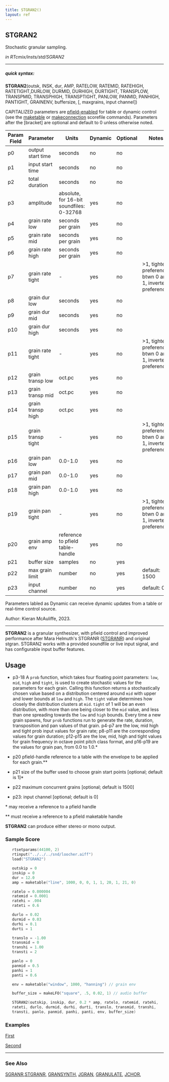```yaml
---
title: STGRAN2()
layout: ref
---
```


## STGRAN2

Stochastic granular sampling.

*in RTcmix/insts/std/SGRAN2*  
  

-----

##### quick syntax:

**STGRAN2**(outsk, INSK, dur, AMP, RATELOW, RATEMID, RATEHIGH, RATETIGHT,DURLOW, DURMID, DURHIGH, DURTIGHT, TRANSPLOW, TRANSPMID, TRANSPHIGH, TRANSPTIGHT, PANLOW, PANMID, PANHIGH, PANTIGHT, GRAINENV, buffersize, \[, maxgrains\, input channel])

CAPITALIZED parameters are [pfield-enabled](pfield-enabled.html) for
table or dynamic control (see the
[maketable](../scorefile/maketable.html) or
[makeconnection](../scorefile/makeconnection.html) scorefile
commands). Parameters after the \[bracket\] are optional and default to
0 unless otherwise noted.


Param Field    | Parameter | Units | Dynamic | Optional | Notes
----------- | --------- | ----- | -------- | --------- | ---------
p0 | output start time | seconds | no | no | 
p1 | input start time | seconds | no | no | 
p2 | total duration | seconds | no | no | 
p3 | amplitude | absolute, for 16-bit soundfiles: 0-32768 | yes | no | 
p4 | grain rate low | seconds per grain | yes | no | 
p5 | grain rate mid | seconds per grain | yes | no | 
p6 | grain rate high | seconds per grain | yes | no | 
p7 | grain rate tight | - | yes | no |  >1, tighter preference, btwn 0 and 1, inverted preference |
p8 | grain dur low | seconds | yes | no | 
p9 | grain dur mid | seconds | yes | no | 
p10 | grain dur high | seconds | yes | no | 
p11 | grain rate tight | - | yes | no |  >1, tighter preference, btwn 0 and 1, inverted preference |
p12 | grain transp low | oct.pc | yes | no | 
p13 | grain transp mid | oct.pc  | yes | no | 
p14 | grain transp high | oct.pc  | yes | no | 
p15 | grain transp tight | - | yes | no |  >1, tighter preference, btwn 0 and 1, inverted preference |
p16 | grain pan low | 0.0-1.0 | yes | no | 
p17 | grain pan mid | 0.0-1.0  | yes | no | 
p18 | grain pan high | 0.0-1.0  | yes | no | 
p19 | grain pan tight | - | yes | no |  >1, tighter preference, btwn 0 and 1, inverted preference |
p20 | grain amp env | reference to pfield table-handle | yes | no | 
p21 | buffer size | samples | no | yes  |
p22 | max grain limit | number | no | yes | default: 1500 |
p23 | input channel | number | no | yes | default: 0 |

Parameters labled as Dynamic can receive dynamic updates from a table or real-time control source.

Author:  Kieran McAuliffe, 2023.

  

-----

  
**STGRAN2** is a granular synthesizer, with pfield control and improved performance after Mara Helmuth's STGRANR ([STGRANR](STGRANR.html)) and original stgran. STGRAN2 works with a provided soundfile or live input signal, and has configurable input buffer features.


## Usage

- p3-18 A `prob` function, which takes four floating point parameters: `low`, `mid`, `high` and `tight`, is used to create stochastic values for the parameters for each grain.  Calling this function returns a stochastically chosen value based on a distribution centered around `mid` with upper and lower bounds at `low` and `high`.  The `tight` value determines how closely the distribution clusters at `mid`.  `tight` of 1 will be an even distribution, with more than one being closer to the `mid` value, and less than one spreading towards the `low` and `high` bounds. Every time a new grain spawns, four `prob` functions run to generate the rate, duration, transposition and pan values of that grain. p4-p7 are the low, mid high and tight prob input values for grain rate; p8-p11 are the corresponding values for grain duration; p12-p15 are the low, mid, high and tight values for grain frequency in octave point pitch class format, and p16-p19 are the values for grain pan, from 0.0 to 1.0.*  

- p20 pfield-handle reference to a table with the
    envelope to be applied for each grain.** 
    
- p21 size of the buffer used to choose grain start points [optional; default is 1]*

- p22 maximum concurrent grains [optional; default is 1500]

- p23: input channel [optional; default is 0]

\* may receive a reference to a pfield handle  

\*\* must receive a reference to a pfield maketable handle

**STGRAN2** can produce either stereo or mono output. 

### Sample Score

```cpp
   rtsetparams(44100, 2)
   rtinput("../../../snd/loocher.aiff")
   load("STGRAN2")

   outskip = 0
   inskip = 0
   dur = 12.0
   amp = maketable("line", 1000, 0, 0, 1, 1, 20, 1, 21, 0)

   ratelo = 0.000004
   ratemid = 0.0001
   ratehi = .004
   rateti = 0.6 

   durlo = 0.02
   durmid = 0.03
   durhi = 0.1
   durti = 1

   translo = -1.00
   transmid = 0
   transhi = 1.00
   transti = 2

   panlo = 0
   panmid = 0.5
   panhi = 1
   panti = 0.6

   env = maketable("window", 1000, "hanning") // grain env

   buffer_size = makeLFO("square", .5, 0.02, 1) // audio buffer

   STGRAN2(outskip, inskip, dur, 0.2 * amp, ratelo, ratemid, ratehi, 
   rateti, durlo, durmid, durhi, durti, translo, transmid, transhi, 
   transti, panlo, panmid, panhi, panti, env, buffer_size)
```

### Examples

[First](https://user-images.githubusercontent.com/69212477/148407993-227b08c9-a545-46cc-b253-875c567a8963.mp4)

[Second](https://user-images.githubusercontent.com/69212477/148408034-002d62c7-b3ef-4b4c-9067-4aa3a63c321d.mp4)


-----

### See Also

[SGRANR](SGRANR.html),[STGRANR](STGRANR.html), [GRANSYNTH](GRANSYNTH.html), [JGRAN](JGRAN.html), [GRANULATE](GRANULATE.html), [JCHOR](JCHOR.html),
